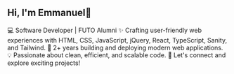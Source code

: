 ## Hi, I'm Emmanuel👋

💻 Software Developer | FUTO Alumni
✨ Crafting user-friendly web experiences with HTML, CSS, JavaScript, jQuery, React, TypeScript, Sanity, and Tailwind.
🚀 2+ years building and deploying modern web applications.
💡 Passionate about clean, efficient, and scalable code.
🔗 Let's connect and explore exciting projects!
